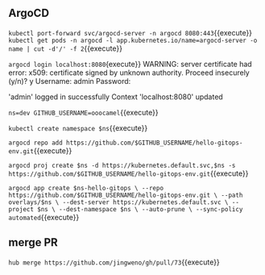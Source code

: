 ## ArgoCD

`kubectl port-forward svc/argocd-server -n argocd 8080:443`{{execute}}
`kubectl get pods -n argocd -l app.kubernetes.io/name=argocd-server -o name | cut -d'/' -f 2`{{execute}}

`argocd login localhost:8080`{execute}}
WARNING: server certificate had error: x509: certificate signed by unknown authority. Proceed insecurely (y/n)? y
Username: admin
Password: 

'admin' logged in successfully
Context 'localhost:8080' updated

`ns=dev
GITHUB_USERNAME=ooocamel`{{execute}}


`kubectl create namespace $ns`{{execute}}

`argocd repo add https://github.com/$GITHUB_USERNAME/hello-gitops-env.git`{{execute}}

`argocd proj create $ns -d https://kubernetes.default.svc,$ns -s https://github.com/$GITHUB_USERNAME/hello-gitops-env.git`{{execute}}

`argocd app create $ns-hello-gitops \
  --repo https://github.com/$GITHUB_USERNAME/hello-gitops-env.git \
  --path overlays/$ns \
  --dest-server https://kubernetes.default.svc \
  --project $ns \
  --dest-namespace $ns \
  --auto-prune \
  --sync-policy automated`{{execute}}

## merge PR

`hub merge https://github.com/jingweno/gh/pull/73`{{execute}}